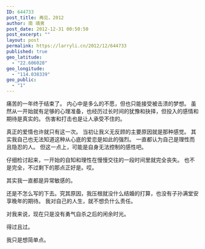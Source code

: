 ```yaml
---
ID: 644733
post_title: 再见，2012
author: 南 靖男
post_date: 2012-12-31 00:50:50
post_excerpt: ""
layout: post
permalink: https://larryli.cn/2012/12/644733
published: true
geo_latitude:
  - "22.606028"
geo_longitude:
  - "114.038339"
geo_public:
  - "1"
---
```

痛苦的一年终于结束了。
内心中是多么的不愿，但也只能接受被击溃的梦想。
虽然从一开始就有足够的心理准备，也经历过长时间的犹豫和抉择，但投入的感情和期待是真实的。
伤害和打击也是让人承受不住的。

真正的爱情也许就只有这一次。
当初让我义无反顾的主要原因就是那种感觉。
其实我自己也无法知道这种从心底的爱恋是如此的强烈。
一直都认为自己是理性而且隐忍的人。
但这一点上，可能是自身无法控制的感性吧。

仔细检讨起来，一开始的自知和理性在慢慢交往的一段时间里就完全丧失。
也不是完全，不过剩下的那点正好是。哎。

其实我一直都是异常敏感的。

还是不怎么写的下去。究其原因，我压根就没什么结婚的打算，也没有子孙满堂安享晚年的期待。
我对自己的人生，就不想负什么责任。

对我来说，现在只是没有勇气自杀之后的闲余时光。

得过且过。

我只是想简单点。